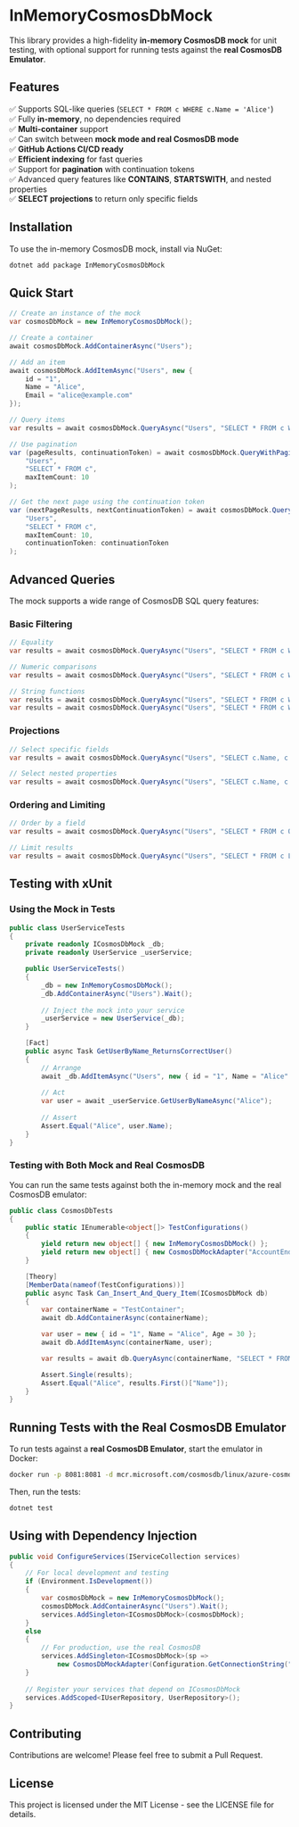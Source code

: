 # InMemoryCosmosDbMock

This library provides a high-fidelity **in-memory CosmosDB mock** for unit testing, with optional support for running tests against the **real CosmosDB Emulator**.

## Features
✅ Supports SQL-like queries (`SELECT * FROM c WHERE c.Name = 'Alice'`)  
✅ Fully **in-memory**, no dependencies required  
✅ **Multi-container** support  
✅ Can switch between **mock mode and real CosmosDB mode**  
✅ **GitHub Actions CI/CD ready**  
✅ **Efficient indexing** for fast queries  
✅ Support for **pagination** with continuation tokens  
✅ Advanced query features like **CONTAINS**, **STARTSWITH**, and nested properties  
✅ **SELECT projections** to return only specific fields  

## Installation
To use the in-memory CosmosDB mock, install via NuGet:

```sh
dotnet add package InMemoryCosmosDbMock
```

## Quick Start

```csharp
// Create an instance of the mock
var cosmosDbMock = new InMemoryCosmosDbMock();

// Create a container
await cosmosDbMock.AddContainerAsync("Users");

// Add an item
await cosmosDbMock.AddItemAsync("Users", new { 
    id = "1", 
    Name = "Alice", 
    Email = "alice@example.com" 
});

// Query items
var results = await cosmosDbMock.QueryAsync("Users", "SELECT * FROM c WHERE c.Name = 'Alice'");

// Use pagination
var (pageResults, continuationToken) = await cosmosDbMock.QueryWithPaginationAsync(
    "Users", 
    "SELECT * FROM c", 
    maxItemCount: 10
);

// Get the next page using the continuation token
var (nextPageResults, nextContinuationToken) = await cosmosDbMock.QueryWithPaginationAsync(
    "Users", 
    "SELECT * FROM c", 
    maxItemCount: 10, 
    continuationToken: continuationToken
);
```

## Advanced Queries

The mock supports a wide range of CosmosDB SQL query features:

### Basic Filtering

```csharp
// Equality
var results = await cosmosDbMock.QueryAsync("Users", "SELECT * FROM c WHERE c.Name = 'Alice'");

// Numeric comparisons
var results = await cosmosDbMock.QueryAsync("Users", "SELECT * FROM c WHERE c.Age > 30");

// String functions
var results = await cosmosDbMock.QueryAsync("Users", "SELECT * FROM c WHERE CONTAINS(c.Name, 'Ali')");
var results = await cosmosDbMock.QueryAsync("Users", "SELECT * FROM c WHERE STARTSWITH(c.Email, 'alice')");
```

### Projections

```csharp
// Select specific fields
var results = await cosmosDbMock.QueryAsync("Users", "SELECT c.Name, c.Email FROM c");

// Select nested properties
var results = await cosmosDbMock.QueryAsync("Users", "SELECT c.Name, c.Address.City FROM c");
```

### Ordering and Limiting

```csharp
// Order by a field
var results = await cosmosDbMock.QueryAsync("Users", "SELECT * FROM c ORDER BY c.Name");

// Limit results
var results = await cosmosDbMock.QueryAsync("Users", "SELECT * FROM c LIMIT 10");
```

## Testing with xUnit

### Using the Mock in Tests

```csharp
public class UserServiceTests
{
    private readonly ICosmosDbMock _db;
    private readonly UserService _userService;

    public UserServiceTests()
    {
        _db = new InMemoryCosmosDbMock();
        _db.AddContainerAsync("Users").Wait();
        
        // Inject the mock into your service
        _userService = new UserService(_db);
    }

    [Fact]
    public async Task GetUserByName_ReturnsCorrectUser()
    {
        // Arrange
        await _db.AddItemAsync("Users", new { id = "1", Name = "Alice" });
        
        // Act
        var user = await _userService.GetUserByNameAsync("Alice");
        
        // Assert
        Assert.Equal("Alice", user.Name);
    }
}
```

### Testing with Both Mock and Real CosmosDB

You can run the same tests against both the in-memory mock and the real CosmosDB emulator:

```csharp
public class CosmosDbTests
{
    public static IEnumerable<object[]> TestConfigurations()
    {
        yield return new object[] { new InMemoryCosmosDbMock() };
        yield return new object[] { new CosmosDbMockAdapter("AccountEndpoint=https://localhost:8081;AccountKey=your-key;") };
    }

    [Theory]
    [MemberData(nameof(TestConfigurations))]
    public async Task Can_Insert_And_Query_Item(ICosmosDbMock db)
    {
        var containerName = "TestContainer";
        await db.AddContainerAsync(containerName);

        var user = new { id = "1", Name = "Alice", Age = 30 };
        await db.AddItemAsync(containerName, user);

        var results = await db.QueryAsync(containerName, "SELECT * FROM c WHERE c.Name = 'Alice'");

        Assert.Single(results);
        Assert.Equal("Alice", results.First()["Name"]);
    }
}
```

## Running Tests with the Real CosmosDB Emulator
To run tests against a **real CosmosDB Emulator**, start the emulator in Docker:

```sh
docker run -p 8081:8081 -d mcr.microsoft.com/cosmosdb/linux/azure-cosmos-emulator
```

Then, run the tests:

```sh
dotnet test
```

## Using with Dependency Injection

```csharp
public void ConfigureServices(IServiceCollection services)
{
    // For local development and testing
    if (Environment.IsDevelopment())
    {
        var cosmosDbMock = new InMemoryCosmosDbMock();
        cosmosDbMock.AddContainerAsync("Users").Wait();
        services.AddSingleton<ICosmosDbMock>(cosmosDbMock);
    }
    else
    {
        // For production, use the real CosmosDB
        services.AddSingleton<ICosmosDbMock>(sp => 
            new CosmosDbMockAdapter(Configuration.GetConnectionString("CosmosDb")));
    }
    
    // Register your services that depend on ICosmosDbMock
    services.AddScoped<IUserRepository, UserRepository>();
}
```

## Contributing

Contributions are welcome! Please feel free to submit a Pull Request.

## License

This project is licensed under the MIT License - see the LICENSE file for details.
